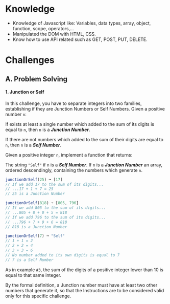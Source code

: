 # Knowledge

* Knowledge of Javascript like: Variables, data types, array, object, function, scope, operators,...
* Manipulated the DOM with HTML, CSS.
* Know how to use API related such as GET, POST, PUT, DELETE.

# Challenges

## A. Problem Solving
#### 1. Junction or Self

In this challenge, you have to separate integers into two families, establishing if they are Junction Numbers or Self Numbers. Given a positive number `n`:

If exists at least a single number which added to the sum of its digits is equal to `n`, then `n` is a ***Junction Number***.

If there are not numbers which added to the sum of their digits are equal to `n`, then `n` is a ***Self Number***.

Given a positive integer `n`, implement a function that returns:

The string `"Self"` if `n` is a ***Self Number***. If `n` is a ***Junction Number*** an array, ordered descendingly, containing the numbers which generate `n`.

```js
junctionOrSelf(25) ➞ [17]
// If we add 17 to the sum of its digits...
// ...17 + 1 + 7 = 25
// 25 is a Junction Number

junctionOrSelf(818) ➞ [805, 796]
// If we add 805 to the sum of its digits...
// ...805 + 8 + 0 + 5 = 818
// If we add 796 to the sum of its digits...
// ...796 + 7 + 9 + 6 = 818
// 818 is a Junction Number

junctionOrSelf(7) ➞ "Self"
// 1 + 1 = 2
// 2 + 2 = 4
// 3 + 3 = 6
// No number added to its own digits is equal to 7
// 7 is a Self Number
```

As in example `#3`, the sum of the digits of a positive integer lower than 10 is equal to that same integer.

By the formal definition, a Junction number must have at least two other numbers that generate it, so that the Instructions are to be considered valid only for this specific challenge.
